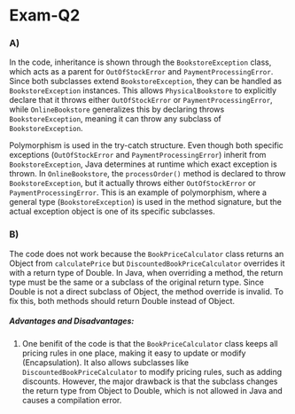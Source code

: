 # Exam-Q2


### A)

In the code, inheritance is shown through the `BookstoreException` class, which acts as a parent for `OutOfStockError` and `PaymentProcessingError`. Since both subclasses extend `BookstoreException`, they can be handled as `BookstoreException` instances. This allows `PhysicalBookstore` to explicitly declare that it throws either `OutOfStockError` or `PaymentProcessingError`, while `OnlineBookstore` generalizes this by declaring throws `BookstoreException`, meaning it can throw any subclass of `BookstoreException`.

Polymorphism is used in the try-catch structure. Even though both specific exceptions (`OutOfStockError` and `PaymentProcessingError`) inherit from `BookstoreException`, Java determines at runtime which exact exception is thrown. In `OnlineBookstore`, the `processOrder()` method is declared to throw `BookstoreException`, but it actually throws either `OutOfStockError` or `PaymentProcessingError`. This is an example of polymorphism, where a general type (`BookstoreException`) is used in the method signature, but the actual exception object is one of its specific subclasses.


### B)

The code does not work because the `BookPriceCalculator` class returns an Object from `calculatePrice` but `DiscountedBookPriceCalculator` overrides it with a return type of Double. In Java, when overriding a method, the return type must be the same or a subclass of the original return type. Since Double is not a direct subclass of Object, the method override is invalid. To fix this, both methods should return Double instead of Object.

##### Advantages and Disadvantages:
1. One benifit of the code is that the `BookPriceCalculator` class keeps all pricing rules in one place, making it easy to update or modify (Encapsulation). It also allows subclasses like `DiscountedBookPriceCalculator` to modify pricing rules, such as adding discounts. However, the major drawback is that the subclass changes the return type from Object to Double, which is not allowed in Java and causes a compilation error.
